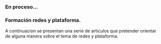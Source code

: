 ### En proceso...
### Formación redes y plataforma.
A continuacion se presentan una serie de articulos que pretender orientar de alguna manera sobre el tema de redes y plataforma.
